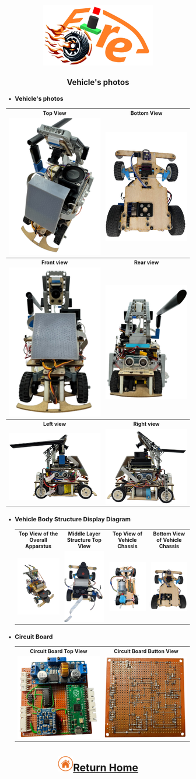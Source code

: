 <div align="center"><img src="../other/img/logo.png" width="300" alt=" logo"></div>

## <div align="center"> Vehicle's photos</div>
- ### Vehicle's photos
<div align="center">
<table>
  <tr align="center">
    <th>Top View</th>
    <th>Bottom View </th>
  </tr>
    <tr align="center">
    <td><img src="./img/top.png"   alt="Top view" > </td>
    <td><img src="../schemes/Assembly_Instructions/img/down.png"   alt="Bottom view " ></td>

  </tr>
    <tr align="center">
    <th>Front view </th>
    <th>Rear view</th>
  </tr>
    </tr>
    <tr align="center">
    <td><img src="./img/front.png" alt="Front_view" ></td>
    <td><img src="./img/back.png"  alt="Rear_view" ></td>
  </tr>
  </tr>
    <tr align="center">
    <th>Left view </th>
    <th>Right view</th>
  </tr>
    </tr>
    <tr align="center">
    <td><img src="./img/left.png" alt="Left view" ></td>
    <td><img src="./img/right.png" alt="Right view" ></td>
  </tr>
</table>
</div> 

- ### Vehicle Body Structure Display Diagram
  <div align="center">
  <table>
    <tr>
    <th>Top View of the Overall Apparatus</th>
    <th>Middle Layer Structure Top View</th>
    <th>Top View of Vehicle Chassis</th>
    <th>Bottom View of Vehicle Chassis</th>
    </tr>
    <tr align="center">
      <td>  <img src="../schemes/Assembly_Instructions/img/car_all.png"  width = "400" alt="Top View of the Overall Apparatus" >
      </td>
      <td><img src="../schemes/Assembly_Instructions/img/Middle_Layer_Top_View.png" width = "400" alt="Middle Layer Structure Top View" >
      </td>
      <td><img src="../schemes/Vehicle_Chassis_Design/img/2024Vehicle_Chassis_Design_down.png" width="400" alt="Top View of Vehicle Chassis" >
      </td>
      <td><img src="../schemes/Assembly_Instructions/img/down.png" width="400" alt="Bottom View of Vehicle Chassis" ></td>
    </tr>
  </table>
  </div>
- ### Circuit Board
    <div align="center">
    <table>
      <tr align="center">
          <th> Circuit Board Top View</th><th>Circuit Board Button View</th>
      </tr>
      <tr align="center">
        <td> <img src="../models/Circuit_Design/img/circuitboardup.png" width="300" alt="circuit_up"> </td><td><img src="../models/Circuit_Design/img/circuitboardback.png" width="300" alt="circuit_lower.jpg"></td>
      </tr>
    </table>
    </div>

# <div align="center">![HOME](../other/img/home.png)[Return Home](../)</div> 